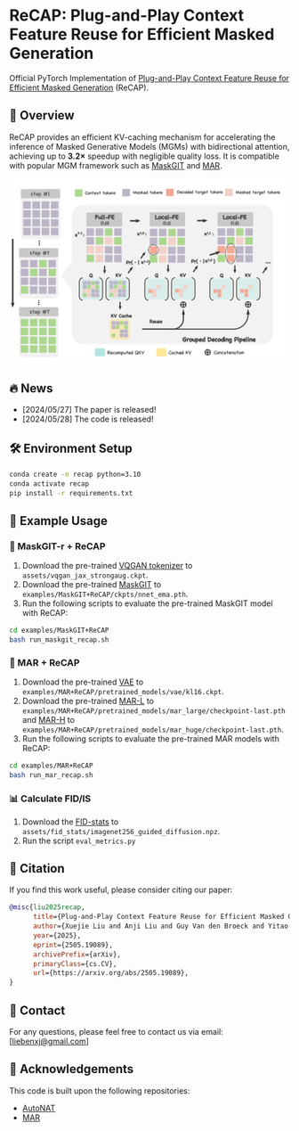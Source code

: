 # ReCAP: Plug-and-Play Context Feature Reuse for Efficient Masked Generation
Official PyTorch Implementation of [Plug-and-Play Context Feature Reuse for Efficient
Masked Generation](https://arxiv.org/abs/2505.19089) (ReCAP).


## 🚀 Overview
ReCAP provides an efficient KV-caching mechanism for accelerating the inference of Masked Generative Models (MGMs) with bidirectional attention, achieving up to **3.2×** speedup with negligible quality loss. It is compatible with popular MGM framework such as [MaskGIT](https://arxiv.org/abs/2202.04200) and [MAR](https://arxiv.org/abs/2406.11838).

![ReCAP Overview](figs/method.jpg)

## 🔥 News
- [2024/05/27] The paper is released!
- [2024/05/28] The code is released!


## 🛠️ Environment Setup

```bash
conda create -n recap python=3.10
conda activate recap
pip install -r requirements.txt
```


## 📘 Example Usage
### 📌 MaskGIT-r + ReCAP
1. Download the pre-trained [VQGAN tokenizer](https://drive.google.com/file/d/13S_unB87n6KKuuMdyMnyExW0G1kplTbP/view?usp=sharing) to `assets/vqgan_jax_strongaug.ckpt`.
2. Download the pre-trained [MaskGIT](https://drive.google.com/file/d/12NN62Vg1DiOd-3sWkEnBQRIBBbuiVkNl/view?usp=sharing) to `examples/MaskGIT+ReCAP/ckpts/nnet_ema.pth`.
3. Run the following scripts to evaluate the pre-trained MaskGIT model with ReCAP:
```bash
cd examples/MaskGIT+ReCAP
bash run_maskgit_recap.sh
```


### 📌 MAR + ReCAP
1. Download the pre-trained [VAE](https://www.dropbox.com/scl/fi/hhmuvaiacrarfg28qxhwz/kl16.ckpt?rlkey=l44xipsezc8atcffdp4q7mwmh&dl=0) to `examples/MAR+ReCAP/pretrained_models/vae/kl16.ckpt`.
2. Download the pre-trained [MAR-L](https://www.dropbox.com/scl/fi/pxacc5b2mrt3ifw4cah6k/checkpoint-last.pth?rlkey=m48ovo6g7ivcbosrbdaz0ehqt&dl=0) to `examples/MAR+ReCAP/pretrained_models/mar_large/checkpoint-last.pth` and [MAR-H](https://www.dropbox.com/scl/fi/1qmfx6fpy3k7j9vcjjs3s/checkpoint-last.pth?rlkey=4lae281yzxb406atp32vzc83o&dl=0) to `examples/MAR+ReCAP/pretrained_models/mar_huge/checkpoint-last.pth`.
3. Run the following scripts to evaluate the pre-trained MAR models with ReCAP:
```bash
cd examples/MAR+ReCAP
bash run_mar_recap.sh
```

### 📊 Calculate FID/IS
1. Download the [FID-stats](https://drive.google.com/file/d/1C7DgARuZi9-InTYOgpkE3pggkJB6DMZD/view?usp=drive_link) to `assets/fid_stats/imagenet256_guided_diffusion.npz`.
2. Run the script `eval_metrics.py`



## 📄 Citation
If you find this work useful, please consider citing our paper:
```bibtex
@misc{liu2025recap,
      title={Plug-and-Play Context Feature Reuse for Efficient Masked Generation}, 
      author={Xuejie Liu and Anji Liu and Guy Van den Broeck and Yitao Liang},
      year={2025},
      eprint={2505.19089},
      archivePrefix={arXiv},
      primaryClass={cs.CV},
      url={https://arxiv.org/abs/2505.19089}, 
}
```

## 📮 Contact
For any questions, please feel free to contact us via email: [liebenxj@gmail.com]



## 🎉 Acknowledgements
This code is built upon the following repositories:
- [AutoNAT](https://github.com/LeapLabTHU/ImprovedNAT.git)
- [MAR](https://github.com/LTH14/mar.git)



